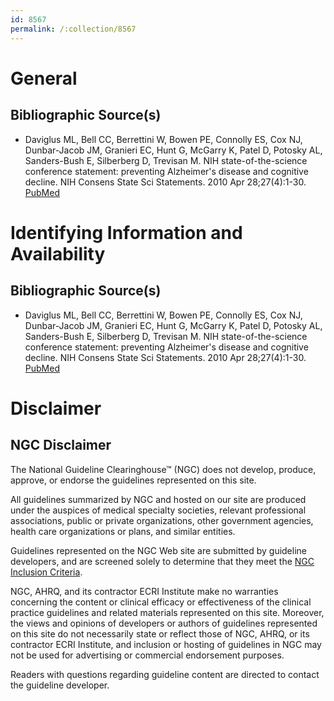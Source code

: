 ```yaml
---
id: 8567
permalink: /:collection/8567
---
```


# General

## Bibliographic Source(s)

- Daviglus ML, Bell CC, Berrettini W, Bowen PE, Connolly ES, Cox NJ, Dunbar-Jacob JM, Granieri EC, Hunt G, McGarry K, Patel D, Potosky AL, Sanders-Bush E, Silberberg D, Trevisan M. NIH state-of-the-science conference statement: preventing Alzheimer's disease and cognitive decline. NIH Consens State Sci Statements. 2010 Apr 28;27(4):1-30. [ PubMed ](http://www.ncbi.nlm.nih.gov/entrez/query.fcgi?cmd=Retrieve&db=pubmed&dopt=Abstract&list_uids=20445638)

# Identifying Information and Availability

## Bibliographic Source(s)

- Daviglus ML, Bell CC, Berrettini W, Bowen PE, Connolly ES, Cox NJ, Dunbar-Jacob JM, Granieri EC, Hunt G, McGarry K, Patel D, Potosky AL, Sanders-Bush E, Silberberg D, Trevisan M. NIH state-of-the-science conference statement: preventing Alzheimer's disease and cognitive decline. NIH Consens State Sci Statements. 2010 Apr 28;27(4):1-30. [ PubMed ](http://www.ncbi.nlm.nih.gov/entrez/query.fcgi?cmd=Retrieve&db=pubmed&dopt=Abstract&list_uids=20445638)

# Disclaimer

## NGC Disclaimer

The National Guideline Clearinghouse™ (NGC) does not develop, produce, approve, or endorse the guidelines represented on this site.

All guidelines summarized by NGC and hosted on our site are produced under the auspices of medical specialty societies, relevant professional associations, public or private organizations, other government agencies, health care organizations or plans, and similar entities.

Guidelines represented on the NGC Web site are submitted by guideline developers, and are screened solely to determine that they meet the [NGC Inclusion Criteria](/help-and-about/summaries/inclusion-criteria).

NGC, AHRQ, and its contractor ECRI Institute make no warranties concerning the content or clinical efficacy or effectiveness of the clinical practice guidelines and related materials represented on this site. Moreover, the views and opinions of developers or authors of guidelines represented on this site do not necessarily state or reflect those of NGC, AHRQ, or its contractor ECRI Institute, and inclusion or hosting of guidelines in NGC may not be used for advertising or commercial endorsement purposes.

Readers with questions regarding guideline content are directed to contact the guideline developer.

